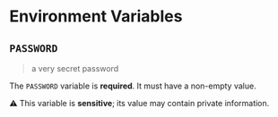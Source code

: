 # Environment Variables

## `PASSWORD`

> a very secret password

The `PASSWORD` variable is **required**. It must have a non-empty value.

⚠️ This variable is **sensitive**; its value may contain private information.
